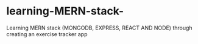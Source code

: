 # learning-MERN-stack-
Learning MERN stack (MONGODB, EXPRESS, REACT AND NODE) through creating an exercise tracker app
